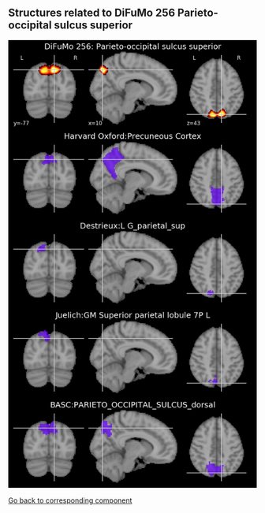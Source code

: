 


## Structures related to DiFuMo 256 Parieto-occipital sulcus superior

![216](216.jpg "Structures related to DiFuMo 256 Parieto-occipital sulcus superior")

[Go back to corresponding component](https://parietal-inria.github.io/DiFuMo/256/html/216.html)
